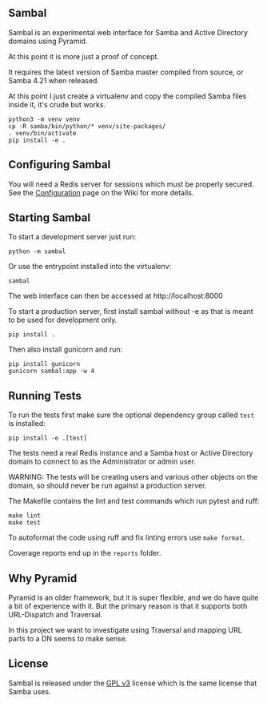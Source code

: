 Sambal
------

Sambal is an experimental web interface for Samba and Active Directory
domains using Pyramid.

At this point it is more just a proof of concept.

It requires the latest version of Samba master compiled from source,
or Samba 4.21 when released.

At this point I just create a virtualenv and copy the compiled Samba
files inside it, it's crude but works.

    python3 -m venv venv
    cp -R samba/bin/python/* venv/site-packages/
    . venv/bin/activate
    pip install -e .

Configuring Sambal
------------------

You will need a Redis server for sessions which must be properly secured.
See the [Configuration](https://github.com/wainuiomata/sambal/wiki/Configuration)
page on the Wiki for more details.

Starting Sambal
---------------

To start a development server just run:

    python -m sambal

Or use the entrypoint installed into the virtualenv:

    sambal

The web interface can then be accessed at http://localhost:8000

To start a production server, first install sambal without -e as that is
meant to be used for development only.

    pip install .

Then also install gunicorn and run:

    pip install gunicorn
    gunicorn sambal:app -w 4

Running Tests
-------------

To run the tests first make sure the optional dependency group called `test`
is installed:

    pip install -e .[test]

The tests need a real Redis instance and a Samba host or Active Directory
domain to connect to as the Administrator or admin user.

WARNING: The tests will be creating users and various other objects
on the domain, so should never be run against a production server.

The Makefile contains the lint and test commands which run pytest and ruff:

    make lint
    make test

To autoformat the code using ruff and fix linting errors use `make format`.

Coverage reports end up in the `reports` folder.

Why Pyramid
-----------

Pyramid is an older framework, but it is super flexible, and we do have
quite a bit of experience with it. But the primary reason is that it
supports both URL-Dispatch and Traversal.

In this project we want to investigate using Traversal and mapping
URL parts to a DN seems to make sense.

License
-------

Sambal is released under the [GPL v3](LICENSE.txt) license which is the
same license that Samba uses.

